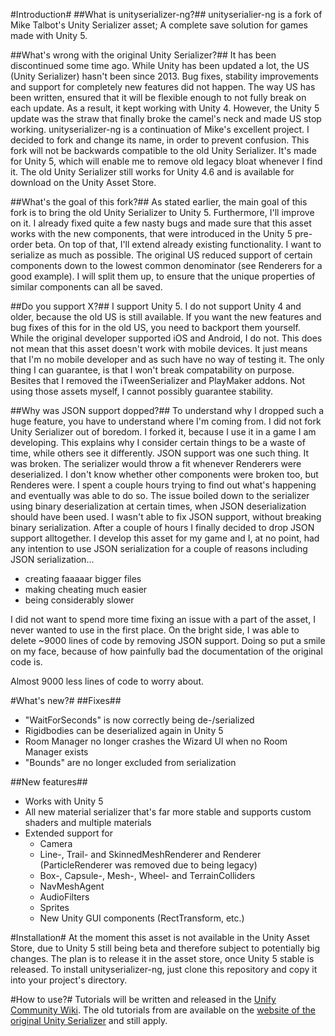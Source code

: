 #Introduction#
##What is unityserializer-ng?##
unityserialier-ng is a fork of Mike Talbot's Unity Serializer asset; A complete save solution for games made with Unity 5. 

##What's wrong with the original Unity Serializer?##
It has been discontinued some time ago. While Unity has been updated a lot, the US (Unity Serializer) hasn't been since 2013. Bug fixes, stability improvements and support for completely new features did not happen. The way US has been written, ensured that it will be flexible enough to not fully break on each update. As a result, it kept working with Unity 4. However, the Unity 5 update was the straw that finally broke the camel's neck and made US stop working.
unityserializer-ng is a continuation of Mike's excellent project. I decided to fork and change its name, in order to prevent confusion. This fork will not be backwards compatible to the old Unity Serializer. It's made for Unity 5, which will enable me to remove old legacy bloat whenever I find it. The old Unity Serializer still works for Unity 4.6 and is available for download on the Unity Asset Store.

##What's the goal of this fork?##
As stated earlier, the main goal of this fork is to bring the old Unity Serializer to Unity 5. Furthermore, I'll improve on it. I already fixed quite a few nasty bugs and made sure that this asset works with the new components, that were introduced in the Unity 5 pre-order beta.
On top of that, I'll extend already existing functionality. I want to serialize as much as possible. The original US reduced support of certain components down to the lowest common denominator (see Renderers for a good example). I will split them up, to ensure that the unique properties of similar components can all be saved.

##Do you support X?##
I support Unity 5. I do not support Unity 4 and older, because the old US is still available. If you want the new features and bug fixes of this for in the old US, you need to backport them yourself.
While the original developer supported iOS and Android, I do not. This does not mean that this asset doesn't work with mobile devices. It just means that I'm no mobile developer and as such have no way of testing it. The only thing I can guarantee, is that I won't break compatability on purpose.
Besites that I removed the iTweenSerializer and PlayMaker addons. Not using those assets myself, I cannot possibly guarantee stability.

##Why was JSON support dopped?##
To understand why I dropped such a huge feature, you have to understand where I'm coming from. I did not fork Unity Serializer out of boredom. I forked it, because I use it in a game I am developing. This explains why I consider certain things to be a waste of time, while others see it differently.
JSON support was one such thing. It was broken. The serializer would throw a fit whenever Renderers were deserialized. I don't know whether other components were broken too, but Renderes were. I spent a couple hours trying to find out what's happening and eventually was able to do so.
The issue boiled down to the serializer using binary deserialization at certain times, when JSON deserialization should have been used. I wasn't able to fix JSON support, without breaking binary serialization. After a couple of hours I finally decided to drop JSON support alltogether. I develop this asset for my game and I, at no point, had any intention to use JSON serialization for a couple of reasons including JSON serialization...
* creating faaaaar bigger files
* making cheating much easier
* being considerably slower

I did not want to spend more time fixing an issue with a part of the asset, I never wanted to use in the first place. On the bright side, I was able to delete ~9000 lines of code by removing JSON support. Doing so put a smile on my face, because of how painfully bad the documentation of the original code is.

Almost 9000 less lines of code to worry about.


#What's new?#
##Fixes##
* "WaitForSeconds" is now correctly being de-/serialized
* Rigidbodies can be deserialized again in Unity 5
* Room Manager no longer crashes the Wizard UI when no Room Manager exists
* "Bounds" are no longer excluded from serialization

##New features##
* Works with Unity 5
* All new material serializer that's far more stable and supports custom shaders and multiple materials
* Extended support for
  * Camera
  * Line-, Trail- and SkinnedMeshRenderer and Renderer (ParticleRenderer was removed due to being legacy)
  * Box-, Capsule-, Mesh-, Wheel- and TerrainColliders
  * NavMeshAgent
  * AudioFilters
  * Sprites
  * New Unity GUI components (RectTransform, etc.)

#Installation#
At the moment this asset is not available in the Unity Asset Store, due to Unity 5 still being beta and therefore subject to potentially big changes. The plan is to release it in the asset store, once Unity 5 stable is released.
To install unityserializer-ng, just clone this repository and copy it into your project's directory.

#How to use?#
Tutorials will be written and released in the [Unify Community Wiki](http://wiki.unity3d.com/index.php/Main_Page). The old tutorials from are available on the [website of the original Unity Serializer](http://whydoidoit.com/unityserializer/) and still apply.
